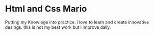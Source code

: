 # Html and Css Mario
 Putting my Knowlege into practice. i love to learn and create innovative desings. 
this is not my best work but i improve daily. 
